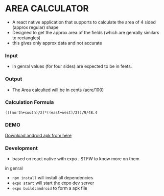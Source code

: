 # AREA CALCULATOR
- A react native application that supports to calculate the area of 4 sided (approx regular) shape 
- Designed to get the approx area of the fields (which are genrally similars to rectangles)
- this gives only approx data and not accurate

### Input
- in genral values (for four sides) are expected to be in feets.

### Output
- The Area calculted will be in cents (acre/100)

### Calculation Formula

```
(((north+south)/2)*((east+west)/2))/9/48.4
```


### DEMO
[Download android apk from here](https://github.com/sharshach/area-calculator/releases/download/1/AreaCalculator-4fb019726a9d4fde87cb0bd01e7b33c4-signed.apk)

### Development
- based on react native with expo . STFW to know more on them

in genral
- ```npm install``` will install all dependencies
- ```expo start``` will start the expo dev server
- ```expo build:android``` to form a apk file
